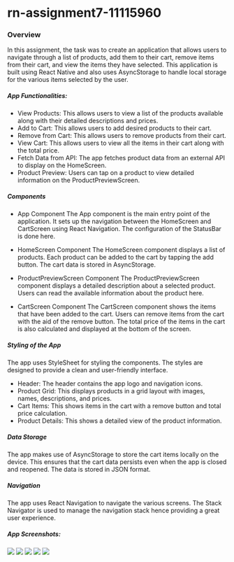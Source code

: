 # rn-assignment7-11115960
### Overview
In this assignment, the task was to create an application that allows users to navigate through a list of products, add them to their cart, remove items from their cart, and view the items they have selected. This application is built using React Native and also uses AsyncStorage to handle local storage for the various items selected by the user.

##### App Functionalities:
* View Products:
This allows users to view a list of the products available along with their detailed descriptions and prices.
* Add to Cart:
This allows users to add desired products to their cart.
* Remove from Cart:
This allows users to remove products from their cart.
* View Cart:
This allows users to view all the items in their cart along with the total price.
* Fetch Data from API:
The app fetches product data from an external API to display on the HomeScreen.
* Product Preview:
Users can tap on a product to view detailed information on the ProductPreviewScreen.

##### Components

* App Component
The App component is the main entry point of the application. It sets up the navigation between the HomeScreen and CartScreen using React Navigation. The configuration of the StatusBar is done here.

* HomeScreen Component
The HomeScreen component displays a list of products. Each product can be added to the cart by tapping the add button. The cart data is stored in AsyncStorage.

* ProductPreviewScreen Component
The ProductPreviewScreen component displays a detailed description about a selected product. Users can read the available information about the product here.

* CartScreen Component
The CartScreen component shows the items that have been added to the cart. Users can remove items from the cart with the aid of the remove button. The total price of the items in the cart is also calculated and displayed at the bottom of the screen.

##### Styling of the App
The app uses StyleSheet for styling the components. The styles are designed to provide a clean and user-friendly interface. 

* Header:
 The header contains the app logo and navigation icons.
* Product Grid:
 This displays products in a grid layout with images, names, descriptions, and prices.
* Cart Items:
 This shows items in the cart with a remove button and total price calculation.
* Product Details:
This shows a detailed view of the product information.
##### Data Storage
The app makes use of AsyncStorage to store the cart items locally on the device. This ensures that the cart data persists even when the app is closed and reopened. The data is stored in JSON format.

##### Navigation
The app uses React Navigation to navigate the various screens. The Stack Navigator is used to manage the navigation stack hence providing a great user experience.

##### App Screenshots:
![](/shots/homescreen.jpg)
![](/shots/view.jpg)
![](/shots/checkout.jpg)
![](/shots/details.jpg)
![](/shots/details1.jpg)
